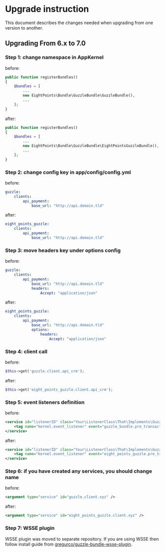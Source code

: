 # Upgrade instruction

This document describes the changes needed when upgrading from one version to another.

## Upgrading From 6.x to 7.0

### Step 1: change namespace in AppKernel
before:
```php
public function registerBundles()
{
    $bundles = [
        ...
        new EightPoints\Bundle\GuzzleBundle\GuzzleBundle(),
        ...
    ];
}
```

after:
```php
public function registerBundles()
{
    $bundles = [
        ...
        new EightPoints\Bundle\GuzzleBundle\EightPointsGuzzleBundle(),
        ...
    ];
}
```

### Step 2: change config key in app/config/config.yml
before:
```yaml
guzzle:
    clients:
        api_payment:
            base_url: "http://api.domain.tld"
```

after:
```yaml
eight_points_guzzle:
    clients:
        api_payment:
            base_url: "http://api.domain.tld"
```

### Step 3: move headers key under options config
before:
```yaml
guzzle:
    clients:
        api_payment:
            base_url: "http://api.domain.tld"
            headers:
                Accept: "application/json"
```

after:
```yaml
eight_points_guzzle:
    clients:
        api_payment:
            base_url: "http://api.domain.tld"
            options:
                headers:
                    Accept: "application/json"
```

### Step 4: client call
before:
```php
$this->get('guzzle.client.api_crm');
```

after:
```php
$this->get('eight_points_guzzle.client.api_crm');
```

### Step 5: event listeners definition
before:
```xml
<service id="listenerID" class="Your\ListenerClass\That\Implements\GuzzleEventListenerInterface">  
    <tag name="kernel.event_listener" event="guzzle_bundle.pre_transaction" method="onPreTransaction" service="servicename"/>  
</service>  
```

after:
```xml
<service id="listenerID" class="Your\ListenerClass\That\Implements\GuzzleEventListenerInterface">  
    <tag name="kernel.event_listener" event="eight_points_guzzle.pre_transaction" method="onPreTransaction" service="servicename"/>  
</service>  
```

### Step 6: if you have created any services, you should change name
before:
```xml
<argument type="service" id="guzzle.client.xyz" />
```

after:
```xml
<argument type="service" id="eight_points_guzzle.client.xyz" />
```

### Step 7: WSSE plugin

WSSE plugin was moved to separate repository.
If you are using WSSE then follow install guide from [gregurco/guzzle-bundle-wsse-plugin](https://github.com/gregurco/GuzzleBundleWssePlugin).
